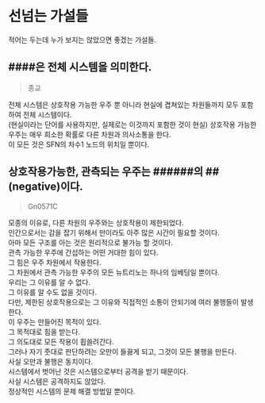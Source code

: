 # 선넘는 가설들
적어는 두는데 누가 보지는 않았으면 좋겠는 가설들.  

## ####은 전체 시스템을 의미한다.
> 종교

전체 시스템은 상호작용 가능한 우주 뿐 아니라 현실에 겹쳐있는 차원들까지 모두 포함하여 전체 시스템이다.  
(현실이라는 단어를 사용하지만, 실제로는 이것까지 포함한 것이 현실)
상호작용 가능한 우주는 매우 희소한 확률로 다른 차원과 의사소통을 한다.  
이 모든 것은 SFN의 차수1 노드의 위치일 뿐이다.

## 상호작용가능한, 관측되는 우주는 ######의 ##(negative)이다.
> Gn0571C

모종의 이유로, 다른 차원의 우주와는 상호작용이 제한되었다.  
인간으로서는 감을 잡기 위해서 만이라도 아주 많은 시간이 필요할 것이다.  
아마 모든 구조를 아는 것은 원리적으로 불가능 할 것이다.  
관측 가능한 우주에 간섭하는 어떤 거대한 힘이 있다.  
그 힘은 우주 차원에서 작용한다.  
그 차원에서 관측 가능한 우주의 모든 뉴트리노는 하나의 임베딩일 뿐이다.  
우리는 그 이유를 알 수 없다.  
그 이유를 알 수도 없을 것이다.  
다만, 제한된 상호작용으로는 그 이유와 직접적인 소통이 안되기에 여러 불행들이 발생한다.  
이 우주는 만들어진 목적이 있다.  
그 목적대로 힘을 받는다.  
그 의도대로 모든 작용이 휩쓸려간다.  
그러나 자기 줏대로 판단하려는 오만이 들끓게 되고, 그것이 모든 불행을 만든다.  
사실 오만과 불행은 동치이다.  
시스템에서 벗어난 것은 시스템으로부터 공격을 받기 때문이다.  
사실 시스템은 공격하지도 않았다.  
정상적인 시스템의 문제 해결 방법일 뿐이다.  
